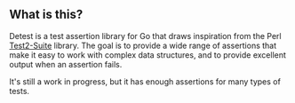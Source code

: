## What is this?

Detest is a test assertion library for Go that draws inspiration from the Perl
[Test2-Suite](https://metacpan.org/pod/Test2::Suite) library. The goal is to
provide a wide range of assertions that make it easy to work with complex data
structures, and to provide excellent output when an assertion fails.

It's still a work in progress, but it has enough assertions for many types of
tests.
